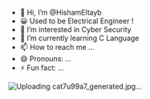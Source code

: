 - 👋 Hi, I’m @HishamEltayb
- 😀 Used to be Electrical Engineer !
- 👀 I’m interested in Cyber Security
- 🌱 I’m currently learning C Language
- 📫 How to reach me ...
- 😄 Pronouns: ...
- ⚡ Fun fact: ...

![Uploading cat7u99a7_generated.jpg…]()
